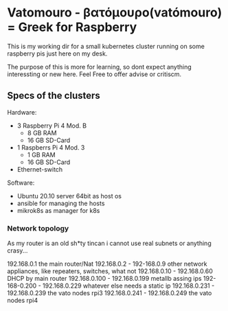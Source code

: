 # Vatomouro - βατόμουρο(vatómouro) = Greek for Raspberry

This is my working dir for a small kubernetes cluster running on some raspberry pis just here on my desk.

The purpose of this is more for learning, so dont expect anything interessting or new here. Feel Free to offer advise or critiscm.

## Specs of the clusters

Hardware:
- 3 Raspberry Pi 4 Mod. B
  - 8 GB RAM
  - 16 GB SD-Card
- 1 Raspberrs Pi 4 Mod. 3
  - 1 GB RAM
  - 16 GB SD-Card
- Ethernet-switch

Software:
- Ubuntu 20.10 server 64bit as host os
- ansible for managing the hosts
- mikrok8s as manager for k8s

### Network topology
As my router is an old sh*ty tincan i cannot use real subnets or anything crasy...

192.168.0.1                   the main router/Nat
192.168.0.2   - 192-168.0.9   other network appliances, like repeaters, switches, what not
192.168.0.10  - 192.168.0.60  DHCP by main router
192.168.0.100 - 192.168.0.199 metallb assing ips
192-168-0.200 - 192.168.0.229 whatever else needs a static ip
192.168.0.231 - 192.168.0.239 the vato nodes rpi3
192.168.0.241 - 192.168.0.249 the vato nodes rpi4

